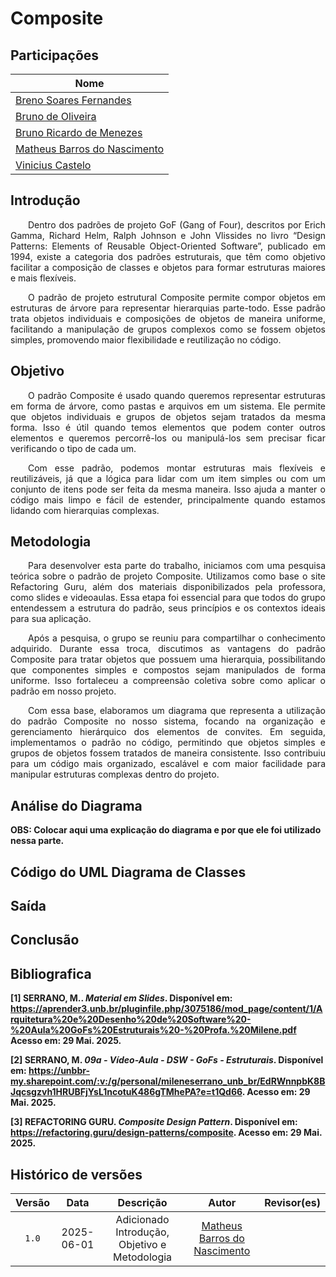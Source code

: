 # Composite

## Participações

| Nome                                 |
|--------------------------------------|
| [Breno Soares Fernandes](https://github.com/brenofrds)|
| [Bruno de Oliveira](https://github.com/BrunoOLiveirax) |
| [Bruno Ricardo de Menezes](https://github.com/EhOBruno) |
| [Matheus Barros do Nascimento](https://github.com/Ninja-Haiyai) |
| [Vinicius Castelo](https://github.com/Vini47) |

## Introdução
<p align="justify">&emsp;&emsp;Dentro dos padrões de projeto GoF (Gang of Four), descritos por Erich Gamma, Richard Helm, Ralph Johnson e John Vlissides no livro “Design Patterns: Elements of Reusable Object-Oriented Software”, publicado em 1994, existe a categoria dos padrões estruturais, que têm como objetivo facilitar a composição de classes e objetos para formar estruturas maiores e mais flexíveis.</p>

<p align="justify">&emsp;&emsp;O padrão de projeto estrutural Composite permite compor objetos em estruturas de árvore para representar hierarquias parte-todo. Esse padrão trata objetos individuais e composições de objetos de maneira uniforme, facilitando a manipulação de grupos complexos como se fossem objetos simples, promovendo maior flexibilidade e reutilização no código.</p>


## Objetivo
<p align="justify">&emsp;&emsp;O padrão Composite é usado quando queremos representar estruturas em forma de árvore, como pastas e arquivos em um sistema. Ele permite que objetos individuais e grupos de objetos sejam tratados da mesma forma. Isso é útil quando temos elementos que podem conter outros elementos e queremos percorrê-los ou manipulá-los sem precisar ficar verificando o tipo de cada um.</p>

<p align="justify">&emsp;&emsp;Com esse padrão, podemos montar estruturas mais flexíveis e reutilizáveis, já que a lógica para lidar com um item simples ou com um conjunto de itens pode ser feita da mesma maneira. Isso ajuda a manter o código mais limpo e fácil de estender, principalmente quando estamos lidando com hierarquias complexas.</p>


## Metodologia
<p align="justify"> &emsp;&emsp;Para desenvolver esta parte do trabalho, iniciamos com uma pesquisa teórica sobre o padrão de projeto Composite. Utilizamos como base o site Refactoring Guru, além dos materiais disponibilizados pela professora, como slides e videoaulas. Essa etapa foi essencial para que todos do grupo entendessem a estrutura do padrão, seus princípios e os contextos ideais para sua aplicação.</p> 
<p align="justify"> &emsp;&emsp;Após a pesquisa, o grupo se reuniu para compartilhar o conhecimento adquirido. Durante essa troca, discutimos as vantagens do padrão Composite para tratar objetos que possuem uma hierarquia, possibilitando que componentes simples e compostos sejam manipulados de forma uniforme. Isso fortaleceu a compreensão coletiva sobre como aplicar o padrão em nosso projeto.</p> 
<p align="justify"> &emsp;&emsp;Com essa base, elaboramos um diagrama que representa a utilização do padrão Composite no nosso sistema, focando na organização e gerenciamento hierárquico dos elementos de convites. Em seguida, implementamos o padrão no código, permitindo que objetos simples e grupos de objetos fossem tratados de maneira consistente. Isso contribuiu para um código mais organizado, escalável e com maior facilidade para manipular estruturas complexas dentro do projeto.</p>


## Análise do Diagrama

<b>OBS: Colocar aqui uma explicação do diagrama e por que ele foi utilizado nessa parte.<b>


## Código do UML Diagrama de Classes


## Saída


## Conclusão


## Bibliografica
[1] **SERRANO, M.**. *Material em Slides*. Disponível em: <https://aprender3.unb.br/pluginfile.php/3075186/mod_page/content/1/Arquitetura%20e%20Desenho%20de%20Software%20-%20Aula%20GoFs%20Estruturais%20-%20Profa.%20Milene.pdf>  Acesso em: 29 Mai. 2025.

[2] **SERRANO, M.** *09a - Vídeo-Aula - DSW - GoFs - Estruturais*. Disponível em: <https://unbbr-my.sharepoint.com/:v:/g/personal/mileneserrano_unb_br/EdRWnnpbK8BJqcsgzvh1HRUBFjYsL1ncotuK486gTMhePA?e=t1Qd66>. Acesso em: 29 Mai. 2025.

[3] **REFACTORING GURU**. *Composite Design Pattern*. Disponível em: <https://refactoring.guru/design-patterns/composite>. Acesso em: 29 Mai. 2025.


## Histórico de versões

| Versão |    Data    |                       Descrição                       |                        Autor                          |                      Revisor(es)                       |
| :----: | :--------: | :---------------------------------------------------: | :--------------------------------------------------: | :----------------------------------------------------: |
| `1.0`  | 2025-06-01 |          Adicionado Introdução, Objetivo e Metodologia          | [Matheus Barros do Nascimento](https://github.com/Ninja-Haiyai) |                                                      |
